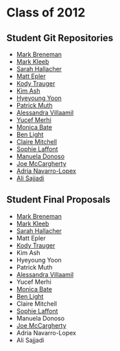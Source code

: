 Class of 2012
=============


Student Git Repositories
------------------------

* [Mark Breneman](https://github.com/markbreneman/Printing-Code-Assignments)
* [Mark Kleeb](https://github.com/markkleeb/PrintingCode2012)
* [Sarah Hallacher](https://github.com/sarahkhallacher/printingcode)
* [Matt Epler](https://github.com/matthewepler/printing_code)
* [Kody Trauger](https://github.com/kodytrauger/Printing-Code-Fall-2012)
* [Kim Ash](https://github.com/kimash/printing-code)
* [Hyeyoung Yoon](https://github.com/HyeYoun/PrintingCode-Hyeyoung)
* [Patrick Muth](https://github.com/pmuth/printing-code-f12)
* [Alessandra Villaamil](https://github.com/avillaamil/PrintingCode)
* [Yucef Merhi](https://github.com/yucef/printing_code)
* [Monica Bate](https://github.com/loadix/Printing-Code)
* [Ben Light](https://github.com/blightdesign)
* [Claire Mitchell](https://github.com/subcontext/PrintingCode)
* [Sophie Laffont](https://github.com/sl2631/printingcode)
* [Manuela Donoso](https://github.com/mdonoso/printing-code-2012)
* [Joe McCargherty](https://github.com/JoeMcCagherty/Printing_Code)
* [Adria Navarro-Lopex](https://github.com/araid/PrintingCode)
* [Ali Sajjadi](https://github.com/psionn/PrintingCode)


Student Final Proposals
-----------------------

* [Mark Breneman](http://markbreneman.com/blog/2012/11/21/PrintingCode-FinalProposal/)
* [Mark Kleeb](http://stu.itp.nyu.edu/~mk3981/blog/?p=1430)
* [Sarah Hallacher](http://ablogthat.sarahmak.es/?p=8642601365)
* Matt Epler
* [Kody Trauger](http://www.kodytrauger.com/blog/printing-code-final-assignment/)
* Kim Ash
* Hyeyoung Yoon
* Patrick Muth
* [Alessandra Villaamil](http://itp.nyu.edu/~av1105/blog/printing-code-final-brain-storm/)
* Yucef Merhi
* [Monica Bate](http://itp.nyu.edu/~mbv227/?p=1291)
* [Ben Light](http://itp.nyu.edu/~bl1236/blog/2012/11/generative-label-for-mobile-homes/)
* Claire Mitchell
* [Sophie Laffont](http://itp.nyu.edu/~sl2631/blog/?p=716)
* Manuela Donoso
* [Joe McCargherty](http://josephmccagherty.tumblr.com/printingcode)
* Adria Navarro-Lopex
* Ali Sajjadi

